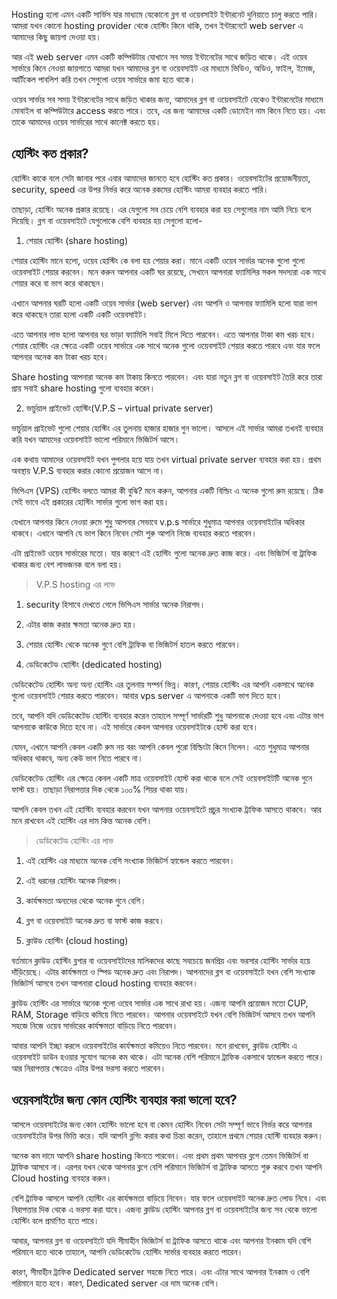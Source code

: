Hosting হলো এমন একটি সার্ভিস যার মাধ্যমে যেকোনো ব্লগ বা ওয়েবসাইট ইন্টারনেট দুনিয়াতে চালু করতে পারি। আমরা যখন কোনো hosting provider থেকে হোস্টিং কিনে থাকি, তখন ইন্টারনেটে web server এ আমাদের কিছু জায়গা দেওয়া হয়।

আর এই web server এমন একটি কম্পিউটার যোখানে সব সময় ইন্টানেটের সাথে জড়িত থাকে। এই ওয়েব সার্ভারে কিনে নেওয়া জায়গাতে আমরা যখন আমাদের ব্লগ বা ওয়েবসাইট এর মাধ্যমে ভিডিও, অডিও, ফাইল, ইমেজ, আর্টিকেল পাবলিশ করি তখন সেগুলো ওয়েব সার্ভারে জমা হতে থাকে।

ওয়েব সার্ভার সব সময় ইন্টারনেটের সাথে জড়িত থাকার জন্য, আমাদের ব্লগ বা ওয়েবসাইটে যেকেও ইন্টারনেটের মাধ্যমে মোবাইল বা কম্পিউটারে access করতে পারে। তবে, এর জন্য আমাদের একটি ডোমেইন নাম কিনে নিতে হয়। এবং তাকে আমাদের ওয়েব সার্ভারের সাথে কানেক্ট করতে হয়।

## হোস্টিং কত প্রকার?

হোস্টিং কাকে বলে সেটা জানার পরে এবার আমাদের জানতে হবে হোস্টিং কত প্রকার। ওয়েবসাইটের প্রয়োজনীয়তা, security, speed এর উপর নির্ভর করে অনেক রকমের হোস্টিং আমরা ব্যবহার করতে পারি।

তাছাড়া, হোস্টিং অনেক প্রকার রয়েছে। এর যেগুলো সব চেয়ে বেশি ব্যবহার করা হয় সেগুলোর নাম আমি নিচে বলে দিয়েছি। ব্লগ বা ওয়েবসাইটে যেগুলোকে বেশি ব্যবহার হয় সেগুলো হলো-

1. শেয়ার হোস্টিং (share hosting)

শেয়ার হোস্টিং মানে হলো, ওয়েব হোস্টিং কে বলা হয় শেয়ার করা। মানে একটি ওয়েব সার্ভার অনেক গুলো গুলো ওয়েবসাইট শেয়ার করবেন। মনে করুন আপনার একটি ঘর রয়েছে, সেখানে আপনারা ফ্যামিলির সকল সদস্যরা এক সাথে শেয়ার করে বা ভাগ করে থাকছেন।

এখানে আপনার ঘরটি হলো একটি ওয়েব সার্ভার (web server) এবং আপনি ও আপনার ফ্যামিলি হলো যারা ভাগ করে থাকছেন তারা হলো একটি একটি ওয়েবসাইট।

এতে আপনার লাভ হলো আপনার ঘর ভাড়া ফ্যামিলি সবাই মিলে দিতে পারবেন। এতে আপনার টাকা কম খরচ হবে। শেয়ার হোস্টিং এর ক্ষেত্রে একটি ওয়েব সার্ভারে এক সাথে অনেক গুলো ওয়েবসাইট শেয়ার করতে পারবে এবং যার ফলে আপনার অনেক কম টাকা খরচ হবে।

Share hosting আপনারা অনেক কম টাকায় কিনতে পারবেন। এবং যারা নতুন ব্লগ বা ওয়েবসাইট তৈরি করে তারা প্রায় সবাই share hosting গুলো ব্যবহার করেন।

2. ভার্চুয়াল প্রাইভেট হোস্টিং(V.P.S – virtual private server)

ভার্চুয়াল প্রাইভেট গুলো শেয়ার হোস্টিং এর তুলনায় হাজার হাজার গুন ভালো। আসলে এই সার্ভার আমরা তখনই ব্যবহার করি যখন আমাদের ওয়েবসাইট ভালো পরিমানে ভিজিটর্স আসে।

এক কথায় আমাদের ওয়েবসাইট যখন পুপলার হয়ে যায় তখন virtual private server ব্যবহার করা হয়। প্রথম অবস্থায় V.P.S ব্যবহার করার কোনো প্রয়োজন আসে না।

ভিপিএস (VPS) হোস্টিং বলতে আমরা কী বুঝি? মনে করুন, আপনার একটি বিল্ডিং এ অনেক গুলো রুম রয়েছে। ঠিক সেই ভাবে এই প্রকারের হোস্টিং সার্ভার গুলো ভাগ করা হয়।

যেখানে আপনার কিনে নেওয়া রুমে শুধু আপনার সেভাবে v.p.s সার্ভারে শুধুমাত্র আপনার ওয়েবসাইটের অধিকার থাকবে। এখানে আপনি যে ভাগ কিনে নিবেন সেটা শুরু আপনি নিজে ব্যবহার করতে পারবেন।

এটা প্রাইভেট ওয়েব সার্ভারের মতো। যার কারণে এই হোস্টিং গুলো অনেক দ্রুত কাজ করে। এবং ভিজিটর্স বা ট্রাফিক থাকার জন্য বেশ লাভজনক বলে বলা হয়।

> V.P.S hosting এর লাভ

1. security হিসাবে দেখতে গেলে ভিপিএস সার্ভার অনেক নিরাপদ।
2. এটার কাজ করার ক্ষমতা অনেক দ্রুত হয়।
3. শেয়ার হোস্টিং থেকে অনেক গুণে বেশি ট্রাফিক বা ভিজিটর্স হাতল করতে পারবেন।

4. ডেডিকেটেড হোস্টিং (dedicated hosting)

ডেডিকেটেড হোস্টিং অন্য অন্য হোস্টিং এর তুলনায় সম্পর্ন ভিন্ন। কারণ, শেয়ার হোস্টিং এর আপনি একসাথে অনেক গুলো ওয়েবসাইট শেয়ার করতে পারবেন। আবার vps server এ আপনাকে একটি ভাগ দিতে হবে।

তবে, আপনি যদি ডেডিকেটেড হোস্টিং ব্যবহার করেন তাহালে সম্পূর্ণ সার্ভারটি শুধু আপনাকে দেওয়া হবে এবং এটার ভাগ আপনাকে কাউকে দিতে হবে না। এই সার্ভারে কেবল আপনার ওয়েবসাইটকে হোস্ট করা হবে।

যেমন, এখানে আপনি কেবল একটি রুম নয় বরং আপনি কেবল পুরো বিল্ডিংটা কিনে নিলেন। এতে শুধুমাত্র আপনার অধিকার থাকবে, অন্য কেউ ভাগ নিতে পারবে না।

ডেডিকেটেড হোস্টিং এর ক্ষেত্রে কেবল একটি মাত্র ওয়েবসাইট হোস্ট করা থাকে বলে সেই ওয়েবসাইটটি অনেক গুনে ফাস্ট হয়। তাছাড়া নিরাপত্তার দিক থেকে ১০০% শিয়র থাকা যায়।

আপনি কেবল তখন এই হোস্টিং ব্যবহার করবেন যখন আপনার ওয়েবসাইটে প্রচুর সংখ্যাক ট্রাফিক আসতে থাকবে। আর মনে রাখবেন এই হোস্টিং এর দাম কিন্ত অনেক বেশি।

> ডেডিকেটেড হোস্টিং এর লাভ

1. এই হোস্টিং এর মাধ্যমে অনেক বেশি সংখ্যাক ভিজিটর্স হ্যান্ডেল করতে পারবেন।
2. এই ধরনের হোস্টিং অনেক নিরাপদ।
3. কার্যক্ষমতা অন্যদের থেকে অনেক গুনে বেশি।
4. ব্লগ বা ওয়েবসাইট অনেক দ্রুত বা ফাস্ট কাজ করবে।

5. ক্লাউড হোস্টিং (cloud hosting)

বর্তমানে ক্লাউড হোস্টিং ব্লগার বা ওয়েবসাইটদের মালিকদের কাছে সবচেয়ে জনপ্রিয় এবং ভরসার হোস্টিং সার্ভার হয়ে দাঁড়িয়েছে। এটার কার্যক্ষমতা ও স্পিড অনেক দ্রুত এবং নিরাপদ। আপনাদের ব্লগ বা ওয়েবসাইটে যখন বেশি সংখ্যাক ভিজিটর্স আসবে তখন আপনারা cloud hosting ব্যবহার করবেন।

ক্লাউড হোস্টিং এর সার্ভারে অনেক গুলো ওয়েব সার্ভার এক সাথে রাখা হয়। এজন্য আপনি প্রয়োজন মতো CUP, RAM, Storage বাড়িয়ে কমিয়ে নিতে পারবেন। আপনার ওয়েবসাইটে যখন বেশি ভিজিটর্স আসবে তখন আপনি সহজে নিজে ওয়েব সার্ভারের কার্যক্ষমতা বাড়িয়ে নিতে পারবেন।

আবার আপনি ইচ্ছা করলে ওয়েবসাইটের কার্যক্ষমতা কমিয়েও নিতে পারবেন। মনে রাখবেন, ক্লাউড হোস্টিং এ ওয়েবসাইট ডাউন হওয়ার সুযোগ অনেক কম থাকে। এটা অনেক বেশি পরিমানে ট্রাফিক একসাথে হ্যান্ডেল করতে পারে। আর নিরাপত্তার ক্ষেত্রেও এটার উপর ভরসা করতে পারবেন।

## ওয়েবসাইটের জন্য কোন হোস্টিং ব্যবহার করা ভালো হবে?

আসলে ওয়েবসাইটের জন্য কোন হোস্টিং ভালো হবে বা কেমন হোস্টিং নিবেন সেটা সম্পূর্ণ ভাবে নির্ভর করে আপনার ওয়েবসাইটের উপর ভিত্তি করে। যদি আপনি ব্লগিং করার কথা চিন্তা করেন, তাহালে প্রথমে শেয়ার হোস্টি ব্যবহার করুন।

অনেক কম দামে আপনি share hosting কিনতে পারবেন। এবং প্রথম প্রথম আপনার ব্লগে তেমন ভিজিটর্স বা ট্রাফিক আসবে না। এরপর যখন থেকে আপনার ব্লগে বেশি পরিমানে ভিজিটর্স বা ট্রাফিক আসতে শুরু করবে তখন আপনি Cloud hosting ব্যবহার করুন।

বেশি ট্রাফিক আসলে আপনি হোস্টিং এর কার্যক্ষমতা বাড়িয়ে নিবেন। যার ফলে ওয়েবসাইট অনেক দ্রুত লোড নিবে। এবং নিরাপত্তার দিক থেকে এ ভরসা করা যাবে। এজন্য ক্লাউড হোস্টিং আপনার ব্লগ বা ওয়েবসাইটের জন্য সব থেকে ভালো হোস্টিং বলে প্রমাণিত হতে পারে।

আবার, আপনার ব্লগ বা ওয়েবসাইটে যদি সীমাহীন ভিজিটর্স বা ট্রাফিক আসতে থাকে এবং আপনার ইনকাম যদি বেশি পরিমানে হতে থাকে তাহালে, আপনি ডেডিকেটেড হোস্টিং সার্ভার ব্যবহার করতে পারেন।

কারণ, সীমাহীন ট্রাফিক Dedicated server সহজে নিতে পারে। এবং এটার সাথে আপনার ইনকাম ও বেশি পরিমানে হতে হবে। কারণ, Dedicated server এর দাম অনেক বেশি।
